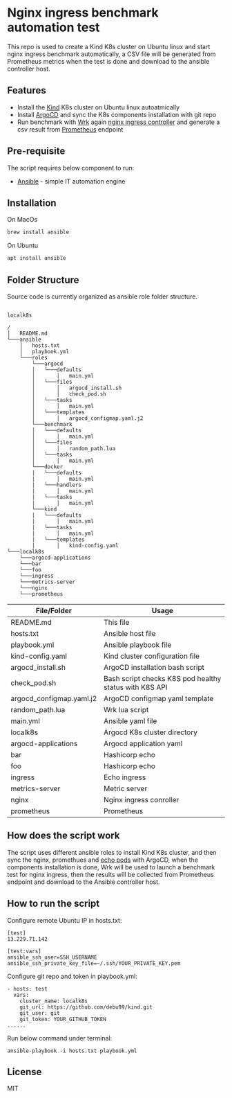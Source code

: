 # Nginx ingress benchmark automation test

This repo is used to create a Kind K8s cluster on Ubuntu linux and start nginx ingress benchmark automatically, a CSV file will be generated from Prometheus metrics when the test is done and download to the ansible controller host.


## Features

- Install the [Kind](https://kind.sigs.k8s.io) K8s cluster on Ubuntu linux autoatmically
- Install [ArgoCD](https://argoproj.github.io) and sync the K8s components installation with git repo
- Run benchmark with [Wrk](https://github.com/wg/wrk) again [nginx ingress controller](https://kubernetes.github.io/ingress-nginx/) and generate a csv result from [Prometheus](https://prometheus.io) endpoint

## Pre-requisite
The script requires below component to run:
- [Ansible](https://ansible.com/) - simple IT automation engine

## Installation
On MacOs
```sh
brew install ansible
```
On Ubuntu
```sh
apt install ansible
```

## Folder Structure

Source code is currently organized as ansible role folder structure.
```

localk8s

/
│   README.md
└───ansible
    │   hosts.txt 
    │   playbook.yml 
    └───roles
        └───argocd
        │   └───defaults
        │       │   main.yml
        │   └───files
        │       │   argocd_install.sh
        │       │   check_pod.sh
        │   └───tasks
        │       │   main.yml
        │   └───templates
        │       │   argocd_configmap.yaml.j2
        └───benchmark
        │   └───defaults
        │       │   main.yml
        │   └───files
        │       │   random_path.lua
        │   └───tasks
        │       │   main.yml
        └───docker
        |   └───defaults
        |       │   main.yml
        |   └───handlers
        |       │   main.yml
        |   └───tasks
        |       │   main.yml
        └───kind
        |   └───defaults
        |       │   main.yml
        |   └───tasks
        |       │   main.yml
        |   └───templates
        |       │   kind-config.yaml
└───localk8s
    └───argocd-applications
    └───bar
    └───foo
    └───ingress
    └───metrics-server
    └───nginx
    └───prometheus
```
    
| File/Folder | Usage |
| ------ | ------ |
| README.md | This file |
| hosts.txt | Ansible host file |
| playbook.yml | Ansible playbook file |
| kind-config.yaml | Kind cluster configuration file |
| argocd_install.sh | ArgoCD installation bash script |
| check_pod.sh | Bash script checks K8S pod healthy status with K8S API |
| argocd_configmap.yaml.j2 |  ArgoCD configmap yaml template |
| random_path.lua |  Wrk lua script |
| main.yml |  Ansible yaml file |
| localk8s |  Argocd K8s cluster directory |
| argocd-applications |  Argocd application yaml |
| bar |  Hashicorp echo |
| foo |  Hashicorp echo |
| ingress | Echo ingress |
| metrics-server | Metric server |
| nginx |  Nginx ingress conroller |
| prometheus |  Prometheus |

## How does the script work
The script uses different ansible roles to install Kind K8s cluster, and then sync the nginx, promethues and [echo pods](https://github.com/hashicorp/http-echo) with ArgoCD, when the components installation is done, Wrk will be used to launch a benchmark test for nginx ingress, then the results will be collected from Prometheus endpoint and download to the Ansible controller host.

## How to run the script

Configure remote Ubuntu IP in hosts.txt:
```
[test]
13.229.71.142

[test:vars]
ansible_ssh_user=SSH_USERNAME
ansible_ssh_private_key_file=~/.ssh/YOUR_PRIVATE_KEY.pem
```
Configure git repo and token in playbook.yml:
```
- hosts: test
  vars:
    cluster_name: localk8s
    git_url: https://github.com/debu99/kind.git
    git_user: git
    git_token: YOUR_GITHUB_TOKEN
......
```
Run below command under terminal:
```
ansible-playbook -i hosts.txt playbook.yml 
```

## License

MIT
